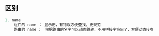 ## 区别

```js
1. name 
	组件的 name ： 显示用，有错误方便查找，更规范
    路由的 name :	根据路由的名字可以动态跳转，不用拼接字符串了，方便动态传参
```

